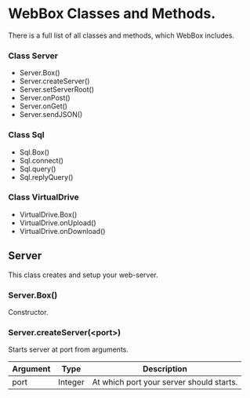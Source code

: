 # WebBox Classes and Methods.
There is a full list of all classes and methods, which WebBox includes.

### Class Server
  - Server.Box()
  - Server.createServer()
  - Server.setServerRoot()
  - Server.onPost()
  - Server.onGet()
  - Server.sendJSON()
  
### Class Sql
  - Sql.Box()
  - Sql.connect()
  - Sql.query()
  - Sql.replyQuery()
  
### Class VirtualDrive
  - VirtualDrive.Box()
  - VirtualDrive.onUpload()
  - VirtualDrive.onDownload()

## Server
This class creates and setup your web-server.

### Server.Box()
Constructor.

### Server.createServer(\<port>)
Starts server at port from arguments.

| Argument | Type | Description |
| --- | --- | --- |
| port | Integer | At which port your server should starts. |

